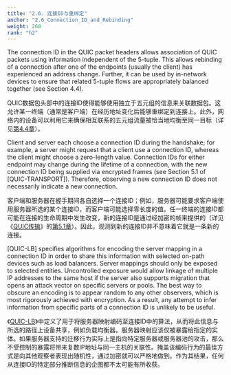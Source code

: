 ```yaml
---
title: "2.6. 连接ID与重绑定"
anchor: "2.6_Connection_ID_and_Rebinding"
weight: 260
rank: "h2"
---
```


The connection ID in the QUIC packet headers allows association of QUIC packets using information independent of the 5-tuple. This allows rebinding of a connection after one of the endpoints (usually the client) has experienced an address change. Further, it can be used by in-network devices to ensure that related 5-tuple flows are appropriately balanced together (see Section 4.4).

QUIC数据包头部中的连接ID使得能够使用独立于五元组的信息来关联数据包。这允许某一终端（通常是客户端）在经历地址变化后能够重绑定到连接上。此外，网络内的设备可以利用它来确保相互联系的五元组流量被恰当地均衡至同一目标（详见[第4.4章](#4.4_Server_Cooperation_with_Load_Balancers)）。

Client and server each choose a connection ID during the handshake; for example, a server might request that a client use a connection ID, whereas the client might choose a zero-length value. Connection IDs for either endpoint may change during the lifetime of a connection, with the new connection ID being supplied via encrypted frames (see Section 5.1 of [QUIC-TRANSPORT]). Therefore, observing a new connection ID does not necessarily indicate a new connection.

客户端和服务器在握手期间各自选择一个连接ID；例如，服务器可能要求客户端使用服务器所选的某个连接ID，而客户端可能选择零长度的值。任一终端的连接ID都可能在连接的生命周期中发生改变，新的连接ID是通过经加密的帧来提供的（详见《[QUIC传输](../RFC9000_Chinese_Simplified)》的[第5.1章](../RFC9000_Chinese_Simplified/#5.1_Connection_ID)）。因此，观测到新的连接ID并不意味着它就是一条新的连接。

[QUIC-LB] specifies algorithms for encoding the server mapping in a connection ID in order to share this information with selected on-path devices such as load balancers. Server mappings should only be exposed to selected entities. Uncontrolled exposure would allow linkage of multiple IP addresses to the same host if the server also supports migration that opens an attack vector on specific servers or pools. The best way to obscure an encoding is to appear random to any other observers, which is most rigorously achieved with encryption. As a result, any attempt to infer information from specific parts of a connection ID is unlikely to be useful.

《[QUIC-LB](https://datatracker.ietf.org/doc/html/draft-ietf-quic-load-balancers-14)》中定义了用于将服务器映射编码至连接ID中的算法，从而将此信息与所选的路径上设备共享，例如负载均衡器。服务器映射应该仅被暴露给指定的实体。如果服务器支持的迁移行为实际上是指向特定服务器或服务器池的攻击，那么不受控制的暴露将带来复数IP地址与同一主机的关联性。掩盖该编码行为的最佳方式是向其他观察者表现出随机性，通过加密就可以严格地做到。作为其结果，任何从连接ID的特定部分推断信息的企图都不太可能有所收获。
